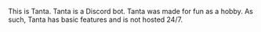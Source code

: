This is Tanta. Tanta is a Discord bot. Tanta was made for fun as a hobby. As such, Tanta has basic features and is not hosted 24/7.
